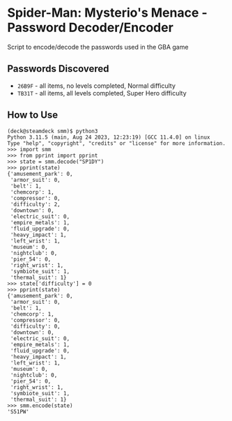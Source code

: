 # Spider-Man: Mysterio's Menace - Password Decoder/Encoder

Script to encode/decode the passwords used in the GBA game

## Passwords Discovered

- `26B9F` - all items, no levels completed, Normal difficulty
- `TB31T` - all items, all levels completed, Super Hero difficulty

## How to Use

```
(deck@steamdeck smm)$ python3
Python 3.11.5 (main, Aug 24 2023, 12:23:19) [GCC 11.4.0] on linux
Type "help", "copyright", "credits" or "license" for more information.
>>> import smm
>>> from pprint import pprint
>>> state = smm.decode("SP1DY")
>>> pprint(state)
{'amusement_park': 0,
 'armor_suit': 0,
 'belt': 1,
 'chemcorp': 1,
 'compressor': 0,
 'difficulty': 2,
 'downtown': 0,
 'electric_suit': 0,
 'empire_metals': 1,
 'fluid_upgrade': 0,
 'heavy_impact': 1,
 'left_wrist': 1,
 'museum': 0,
 'nightclub': 0,
 'pier_54': 0,
 'right_wrist': 1,
 'symbiote_suit': 1,
 'thermal_suit': 1}
>>> state['difficulty'] = 0
>>> pprint(state)
{'amusement_park': 0,
 'armor_suit': 0,
 'belt': 1,
 'chemcorp': 1,
 'compressor': 0,
 'difficulty': 0,
 'downtown': 0,
 'electric_suit': 0,
 'empire_metals': 1,
 'fluid_upgrade': 0,
 'heavy_impact': 1,
 'left_wrist': 1,
 'museum': 0,
 'nightclub': 0,
 'pier_54': 0,
 'right_wrist': 1,
 'symbiote_suit': 1,
 'thermal_suit': 1}
>>> smm.encode(state)
'S51PW'
```
